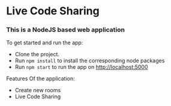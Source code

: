 # Live Code Sharing

### This is a NodeJS based web application

To get started and run the app:

- Clone the project.
- Run `npm install` to install the corresponding node packages
- Run `npm start` to run the app on [http://localhost:5000](http://localhost:5000)

Features Of the application:

- Create new rooms
- Live Code Sharing
